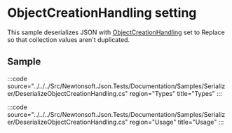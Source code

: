 ﻿# ObjectCreationHandling setting

This sample deserializes JSON with [ObjectCreationHandling](/api/newtonsoft/json/objectcreationhandling/) set to Replace so that collection values aren't duplicated.

## Sample

:::code source="../../../Src/Newtonsoft.Json.Tests/Documentation/Samples/Serializer/DeserializeObjectCreationHandling.cs" region="Types" title="Types" :::

:::code source="../../../Src/Newtonsoft.Json.Tests/Documentation/Samples/Serializer/DeserializeObjectCreationHandling.cs" region="Usage" title="Usage" :::
